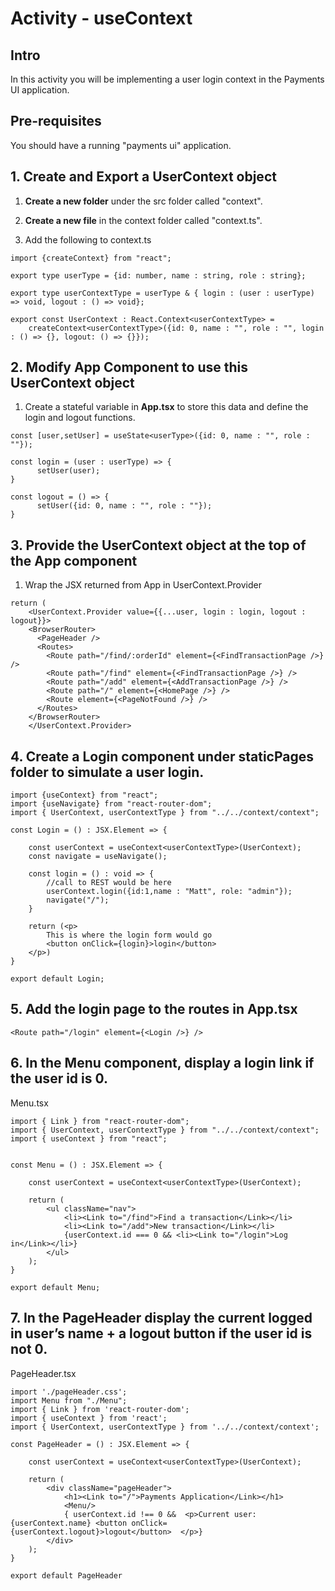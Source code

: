 # Activity - useContext

## Intro

In this activity you will be implementing a user login context in the Payments UI application.

## Pre-requisites

You should have a running "payments ui" application.

## 1. Create and Export a UserContext object  

1. **Create a new folder** under the src folder called "context".

2. **Create a new file** in the context folder called "context.ts". 

3. Add the following to context.ts

```
import {createContext} from "react";

export type userType = {id: number, name : string, role : string};

export type userContextType = userType & { login : (user : userType) => void, logout : () => void};

export const UserContext : React.Context<userContextType> = 
    createContext<userContextType>({id: 0, name : "", role : "", login : () => {}, logout: () => {}});
```

## 2. Modify App Component to use this UserContext object

 1. Create a stateful variable in **App.tsx** to store this data and define the login and logout functions. 

```
const [user,setUser] = useState<userType>({id: 0, name : "", role : ""});

const login = (user : userType) => {
      setUser(user);
}

const logout = () => {
      setUser({id: 0, name : "", role : ""});
}
```

## 3. Provide the UserContext object at the top of the App component

1. Wrap the JSX returned from App in UserContext.Provider 

```
return (
    <UserContext.Provider value={{...user, login : login, logout : logout}}>
    <BrowserRouter>
      <PageHeader />
      <Routes>
        <Route path="/find/:orderId" element={<FindTransactionPage />} />
        <Route path="/find" element={<FindTransactionPage />} />
        <Route path="/add" element={<AddTransactionPage />} />
        <Route path="/" element={<HomePage />} />
        <Route element={<PageNotFound />} />
      </Routes>
    </BrowserRouter>
    </UserContext.Provider>
```
 
## 4. Create a Login component under staticPages folder to simulate a user login. 

```
import {useContext} from "react";
import {useNavigate} from "react-router-dom";
import { UserContext, userContextType } from "../../context/context";

const Login = () : JSX.Element => {

    const userContext = useContext<userContextType>(UserContext);
    const navigate = useNavigate();

    const login = () : void => {
        //call to REST would be here
        userContext.login({id:1,name : "Matt", role: "admin"});
        navigate("/");
    }

    return (<p>
        This is where the login form would go
        <button onClick={login}>login</button>
    </p>)
}

export default Login;
```


## 5. Add the login page to the routes in App.tsx

```
<Route path="/login" element={<Login />} />
```

## 6. In the Menu component, display a login link if the user id is 0.

Menu.tsx

```
import { Link } from "react-router-dom";
import { UserContext, userContextType } from "../../context/context";
import { useContext } from "react";


const Menu = () : JSX.Element => {

    const userContext = useContext<userContextType>(UserContext);

    return (
        <ul className="nav">
            <li><Link to="/find">Find a transaction</Link></li>
            <li><Link to="/add">New transaction</Link></li>
            {userContext.id === 0 && <li><Link to="/login">Log in</Link></li>}
        </ul>
    );
}

export default Menu;
```

## 7. In the PageHeader display the current logged in user’s name + a logout button if the user id is not 0.

PageHeader.tsx

```
import './pageHeader.css';
import Menu from "./Menu";
import { Link } from 'react-router-dom';
import { useContext } from 'react';
import { UserContext, userContextType } from '../../context/context';

const PageHeader = () : JSX.Element => {

    const userContext = useContext<userContextType>(UserContext);

    return (
        <div className="pageHeader">
            <h1><Link to="/">Payments Application</Link></h1>
            <Menu/>
            { userContext.id !== 0 &&  <p>Current user: {userContext.name} <button onClick={userContext.logout}>logout</button>  </p>}
        </div>
    );
}

export default PageHeader
```
 
